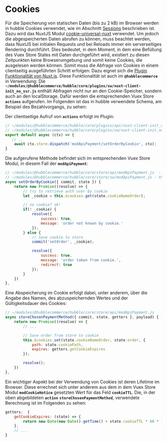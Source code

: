 # Cookies

Für die Speicherung von statischen Daten (bis zu 2 kB) im Browser werden in hubble Cookies verwendet, wie im Abschnitt [Sessions](./sessions.md) beschrieben ist.
Dazu wird das NuxtJS Modul [cookie-universal-nuxt](https://www.npmjs.com/package/cookie-universal-nuxt) verwendet.
Um jedoch die abgespeicherten Daten abrufen zu können, muss beachtet werden, dass NuxtJS bei initialen Requests und bei Reloads
immer ein serverseitiges Rendering durchführt. Dies bedeutet, in dem Moment, in dem eine Befüllung des Vuex Store States mit
Daten durchgeführt wird, existiert zu diesen Zeitpunkten keine Browserumgebung und somit keine Cookies, die ausgelesen werden können.
Somit muss die Abfrage von Cookies in einem clientseitig ausgeführten Schritt erfolgen: Dazu eignet sich die 
[Plugin Funktionalität von Nuxt.js](https://nuxtjs.org/guides/directory-structure/plugins). Diese Funktionalität ist auch im
__`@hubblecommerce`__ in Verwendung: Die __`~/modules/@hubblecommerce/hubble/core/plugins/sw/nuxt-client-init_no_ssr.js`__ enthält
Abfragen nicht nur an den Cookie-Speicher, sondern auch an den localStorage. Dafür werden die entsprechenden Vuex Store
__`actions`__ aufgerufen.
Im Folgenden ist das in hubble verwendete Schema, am Beispiel des Bezahlvorgangs, zu sehen:

Der clientseitige Aufruf von __`actions`__ erfolgt im Plugin:
``` js
// ~/modules/@hubblecommerce/hubble/core/plugins/api/nuxt-client-init_no_ssr.js  - this line is the same as for /sw
// ~/modules/@hubblecommerce/hubble/core/plugins/sw/nuxt-client-init_no_ssr.js  - this line is the same as for /api
export default async (ctx) => {
   // ..
    await ctx.store.dispatch('modApiPayment/setOrderByCookie', ctx);
}
```

Die aufgerufene Methode befindet sich im entsprechenden Vuex Store Modul, in diesem Fall der __`modApiPayment`__:
``` js
// ~/modules/@hubblecommerce/hubble/core/store/api/modApiPayment.js  - this method is the same as for /sw
// ~/modules/@hubblecommerce/hubble/core/store/sw/modApiPayment.js - this method is the same as for /api
async setOrderByCookie({ commit, state }) {
    return new Promise((resolve) => {
        // try to retrieve auth user by cookie
        let _cookie = this.$cookies.get(state.cookieNameOrder);

        // no cookie? ok!
        if(! _cookie) {
            resolve({
                success: true,
                message: 'order not known by cookie.'
            });
        } else {
            // Save cookie to store
            commit('setOrder', _cookie);

            resolve({
                success: true,
                message: 'order taken from cookie.',
                redirect: true
            });
        }
    })
},
```

Eine Abspeicherung im Cookie erfolgt dabei, unter anderem, über die Angabe des Namen, des abzuspeichernden Wertes und der
Gültigkeitsdauer des Cookies:

``` js
// ~/modules/@hubblecommerce/hubble/core/store/api/modApiPayment.js 
async storeChosenPaymentMethod({ commit, state, getters }, payload) {
    return new Promise((resolve) => {
        // ...

        // Save order from store to cookie
        this.$cookies.set(state.cookieNameOrder, state.order, {
            path: state.cookiePath,
            expires: getters.getCookieExpires
        });

        resolve();
    })
},
```

Ein wichtiger Aspekt bei der Verwendung von Cookies ist deren Lifetime im Browser. Diese errechnet sich unter anderem aus 
dem in dem Vuex Store Modul __`modCookieNotice`__ gesetzten Wert für das Feld __`cookieTTL`__.
Die, in der oben abgebildeten __`action`__ __`storeChosenPaymentMethod`__, verwendete Berechnung ist im Folgenden zu sehen:

``` js
getters:  {
    getCookieExpires: (state) => {
        return new Date(new Date().getTime() + state.cookieTTL * 60 * 1000);
    },
    // ...
}
```